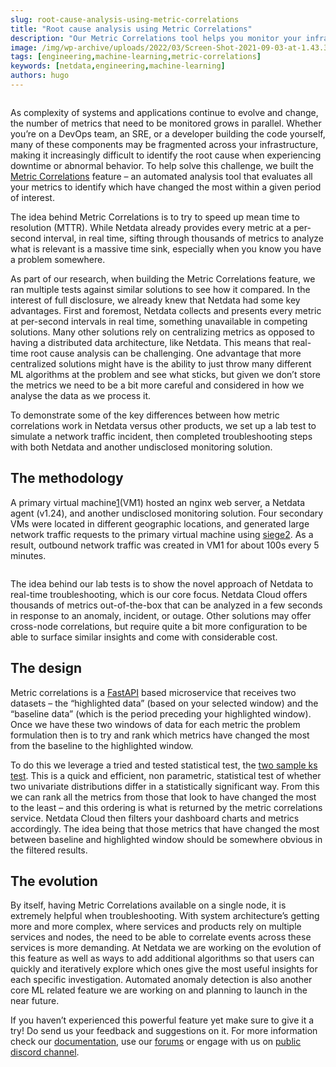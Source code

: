 ```yaml
---
slug: root-cause-analysis-using-metric-correlations
title: "Root cause analysis using Metric Correlations"
description: "Our Metric Correlations tool helps you monitor your infrastructure, by automatically identifying significant metric changes during a specific period. Learn more"
image: /img/wp-archive/uploads/2022/03/Screen-Shot-2021-09-03-at-1.43.32-PM-1.png
tags: [engineering,machine-learning,metric-correlations]
keywords: [netdata,engineering,machine-learning]
authors: hugo
---
```


<!--truncate-->

 
<figure class="wp-block-image size-large"><img src="/img/wp-archive/uploads/2022/03/Screen-Shot-2021-09-03-at-1.43.32-PM-1-1200x608.png" alt="" class="wp-image-16297"/></figure>
 

 
 As complexity of systems and applications continue to evolve and change, the number of metrics that need to be monitored grows in parallel. Whether you’re on a DevOps team, an SRE, or a developer building the code yourself, many of these components may be fragmented across your infrastructure, making it increasingly difficult to identify the root cause when experiencing downtime or abnormal behavior. To help solve this challenge, we built the <a href="https://learn.netdata.cloud/docs/cloud/insights/metric-correlations">Metric Correlations</a> feature – an automated analysis tool that evaluates all your metrics to identify which have changed the most within a given period of interest.  
 

 
 The idea behind Metric Correlations is to try to speed up mean time to resolution (MTTR). While Netdata already provides every metric at a per-second interval, in real time, sifting through thousands of metrics to analyze what is relevant is a massive time sink, especially when you know you have a problem somewhere.  
 

 
 As part of our research, when building the Metric Correlations feature, we ran multiple tests against similar solutions to see how it compared. In the interest of full disclosure, we already knew that Netdata had some key advantages. First and foremost, Netdata collects and presents every metric at per-second intervals in real time, something unavailable in competing solutions. Many other solutions rely on centralizing metrics as opposed to having a distributed data architecture, like Netdata. This means that real-time root cause analysis can be challenging. One advantage that more centralized solutions might have is the ability to just throw many different ML algorithms at the problem and see what sticks, but given we don’t store the metrics we need to be a bit more careful and considered in how we analyse the data as we process it. 
 

 
 To demonstrate some of the key differences between how metric correlations work in Netdata versus other products, we set up a lab test to simulate a network traffic incident, then completed troubleshooting steps with both Netdata and another undisclosed monitoring solution. 
 

 
 ## The methodology
 

 
 A primary virtual machine<a href="https://staging-www.netdata.cloud/?p=5840#1">1</a>(VM1) hosted an nginx web server, a Netdata agent (v1.24), and another undisclosed monitoring solution. Four secondary VMs were located in different geographic locations, and generated large network traffic requests to the primary virtual machine using <a href="https://linux.die.net/man/1/siege">siege2</a>. As a result, outbound network traffic was created in VM1 for about 100s every 5 minutes. 
 


<figure class="wp-block-image size-full"><img src="/img/wp-archive/uploads/2022/03/image1-1-980x493-2.png" alt="" class="wp-image-16299"/></figure>

 
 The idea behind our lab tests is to show the novel approach of Netdata to real-time troubleshooting, which is our core focus. Netdata Cloud offers thousands of metrics out-of-the-box that can be analyzed in a few seconds in response to an anomaly, incident, or outage. Other solutions may offer cross-node correlations, but require quite a bit more configuration to be able to surface similar insights and come with considerable cost. 
 

 
 ## The design
 

 
 Metric correlations is a <a href="https://github.com/tiangolo/fastapi">FastAPI</a> based microservice that receives two datasets – the “highlighted data” (based on your selected window) and the “baseline data” (which is the period preceding your highlighted window). Once we have these two windows of data for each metric the problem formulation then is to try and rank which metrics have changed the most from the baseline to the highlighted window.  
 

 
 To do this we leverage a tried and tested statistical test, the <a href="https://en.wikipedia.org/wiki/Kolmogorov%E2%80%93Smirnov_test#Two-sample_Kolmogorov%E2%80%93Smirnov_test">two sample ks test</a>. This is a quick and efficient, non parametric, statistical test of whether two univariate distributions differ in a statistically significant way. From this we can rank all the metrics from those that look to have changed the most to the least – and this ordering is what is returned by the metric correlations service. Netdata Cloud then filters your dashboard charts and metrics accordingly. The idea being that those metrics that have changed the most between baseline and highlighted window should be somewhere obvious in the filtered results. 
 

 
 ## The evolution
 

 
 By itself, having Metric Correlations available on a single node, it is extremely helpful when troubleshooting. With system architecture’s getting more and more complex, where services and products rely on multiple services and nodes, the need to be able to correlate events across these services is more demanding. At Netdata we are working on the evolution of this feature as well as ways to add additional algorithms so that users can quickly and iteratively explore which ones give the most useful insights for each specific investigation. Automated anomaly detection is also another core ML related feature we are working on and planning to launch in the near future. 
 

 
 If you haven’t experienced this powerful feature yet make sure to give it a try! Do send us your feedback and suggestions on it. For more information check our <a href="https://learn.netdata.cloud/docs/cloud/insights/metric-correlations">documentation</a>, use our <a href="https://community.netdata.cloud/c/support/cloud-support/15">forums</a> or engage with us on <a href="https://discord.gg/TjM6XCwC4e">public discord channel</a>. 
 